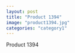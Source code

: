 ```yaml
---
layout: post
title: "Product 1394"
image: "product1394.jpg"
categories: "category1"
---
```

Product 1394
